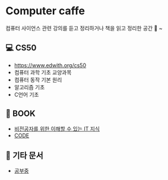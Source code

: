 # Computer caffe

컴퓨터 사이언스 관련 강의를 듣고 정리하거나
책을 읽고 정리한 공간 🍵 ~

## 💻 CS50
- https://www.edwith.org/cs50
- 컴퓨터 과학 기초 교양과목
- 컴퓨터 동작 기본 원리
- 알고리즘 기초
- C언어 기초

## 📗 BOOK
- [비전공자를 위한 이해할 수 있는 IT 지식](BOOK/to_no_it.md)
- [CODE](BOOK/CODE.md)

## 📁 기타 문서
- [공부중](ETC/mult-thread-event-loop.md)
